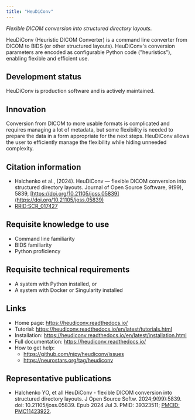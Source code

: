 ```yaml
---
title: "HeuDiConv"
---
```


*Flexible DICOM conversion into structured directory layouts.*

HeuDiConv (Heuristic DICOM Converter) is a command line converter from DICOM to BIDS (or other structured layouts).  HeuDiConv's conversion parameters are encoded as configurable Python code ("heuristics"), enabling flexible and efficient use.

## Development status

HeuDiConv is production software and is actively maintained.

## Innovation

Conversion from DICOM to more usable formats is complicated and requires managing a lot of metadata, but some flexibility is needed to prepare the data in a form appropriate for the next steps.  HeuDiConv allows the user to efficiently manage the flexibility while hiding unneeded complexity.

## Citation information

- Halchenko et al., (2024). HeuDiConv — flexible DICOM conversion into structured directory layouts. Journal of Open Source Software, 9(99), 5839, [https://doi.org/10.21105/joss.05839](https://doi.org/10.21105/joss.05839)
- [RRID:SCR_017427](https://scicrunch.org/resolver/RRID:SCR_017427)

## Requisite knowledge to use

- Command line familiarity
- BIDS familiarity
- Python proficiency

## Requisite technical requirements

- A system with Python installed, or
- A system with Docker or Singularity installed

## Links

- Home page: https://heudiconv.readthedocs.io/
- Tutorial: https://heudiconv.readthedocs.io/en/latest/tutorials.html
- Installation: https://heudiconv.readthedocs.io/en/latest/installation.html
- Full documentation: https://heudiconv.readthedocs.io/
- How to get help:
  - https://github.com/nipy/heudiconv/issues
  - https://neurostars.org/tag/heudiconv

## Representative publications

- Halchenko YO, et all HeuDiConv - flexible DICOM conversion into structured directory layouts. J Open Source Softw. 2024;9(99):5839. doi: 10.21105/joss.05839. Epub 2024 Jul 3. PMID: 39323511; [PMCID: PMC11423922](https://pmc.ncbi.nlm.nih.gov/articles/PMC11423922/).
